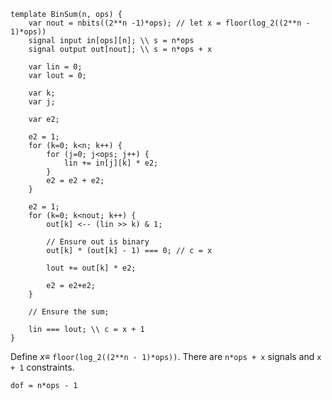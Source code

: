 ```
template BinSum(n, ops) {
    var nout = nbits((2**n -1)*ops); // let x = floor(log_2((2**n - 1)*ops))
    signal input in[ops][n]; \\ s = n*ops
    signal output out[nout]; \\ s = n*ops + x

    var lin = 0;
    var lout = 0;

    var k;
    var j;

    var e2;

    e2 = 1;
    for (k=0; k<n; k++) {
        for (j=0; j<ops; j++) {
            lin += in[j][k] * e2;
        }
        e2 = e2 + e2;
    }

    e2 = 1;
    for (k=0; k<nout; k++) {
        out[k] <-- (lin >> k) & 1;

        // Ensure out is binary
        out[k] * (out[k] - 1) === 0; // c = x

        lout += out[k] * e2;

        e2 = e2+e2;
    }

    // Ensure the sum;

    lin === lout; \\ c = x + 1
}

```
Define $x \equiv$ `floor(log_2((2**n - 1)*ops))`. There are `n*ops + x` signals and `x + 1` constraints.

`dof = n*ops - 1`